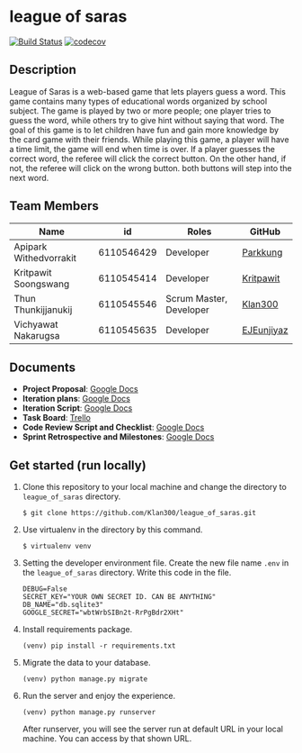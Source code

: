 # league of saras

[![Build Status](https://travis-ci.com/Klan300/league_of_saras.svg?branch=master)](https://travis-ci.com/Klan300/league_of_saras)
[![codecov](https://codecov.io/gh/Klan300/league_of_saras/branch/master/graph/badge.svg)](https://codecov.io/gh/Klan300/league_of_saras)

## Description
League of Saras is a web-based game that lets players guess a word. This game contains many types of educational words organized by school subject. The game is played by two or more people; one player tries to guess the word, while others try to give hint without saying that word. The goal of this game is to let children have fun and gain more knowledge by the card game with their friends.
While playing this game, a player will have a time limit, the game will end when time is over. If a player guesses the correct word, the referee will click the correct button. On the other hand, if not, the referee will click on the wrong button. both buttons will step into the next word.

## Team Members
| Name                   | id         | Roles                    | GitHub                                        |
|------------------------|------------|--------------------------|-----------------------------------------------|
| Apipark Withedvorrakit | 6110546429 | Developer                | [Parkkung](https://github.com/Parkkung )                  |
| Kritpawit Soongswang   | 6110545414 | Developer                | [Kritpawit](https://github.com/kornkritpawit)              |
| Thun Thunkijjanukij    | 6110545546 | Scrum Master, Developer  | [Klan300](https://github.com/Klan300)           |
| Vichyawat Nakarugsa    | 6110545635 | Developer                | [EJEunjiyaz](https://github.com/EJEunjiyaz)     |


## Documents
- **Project Proposal**: [Google Docs](https://docs.google.com/document/d/1kjmwQOL9fKmXiI1_uqLdV-asIle4mSzEQGIRGIKzBFo/edit#)
- **Iteration plans**: [Google Docs](https://docs.google.com/document/d/1C6C2YfqwmR7YsCBz39rs0z9va9YHM7S1Zz55n6cdEh8/edit)
- **Iteration Script**: [Google Docs](https://docs.google.com/document/d/10C5QuEddw02vy9iqMQmwP2vWviJNh3yp-Oah81X_mXQ/edit?usp=sharing)
- **Task Board**: [Trello](https://trello.com/b/5IZQzFnU/league-of-saras)
- **Code Review Script and Checklist**: [Google Docs](https://docs.google.com/document/d/1zPOBC1oeVHnR0qHtA764ClV9Aj7-xVub59CRoCc4p6o/edit?usp=sharing)
- **Sprint Retrospective and Milestones**: [Google Docs](https://docs.google.com/document/d/16zYudrIcDCM-InB-exEYpuzSn05VFGZU2sFMxBeu_Aw/edit?usp=sharing)

## Get started (run locally)
1. Clone this repository to your local machine and change the directory to `league_of_saras` directory.
    ```
    $ git clone https://github.com/Klan300/league_of_saras.git
    ```
2. Use virtualenv in the directory by this command.
    ```
    $ virtualenv venv
    ```
3. Setting the developer environment file. Create the new file name `.env` in the `league_of_saras` directory. Write this code in the file.
    ```
    DEBUG=False
    SECRET_KEY="YOUR OWN SECRET ID. CAN BE ANYTHING"
    DB_NAME="db.sqlite3"
    GOOGLE_SECRET="wbtWrbSIBn2t-RrPgBdr2XHt"
    ```
4. Install requirements package.
    ```
    (venv) pip install -r requirements.txt
    ```
5. Migrate the data to your database.
    ```
    (venv) python manage.py migrate
    ```
6. Run the server and enjoy the experience.
    ```
    (venv) python manage.py runserver
    ```
    After runserver, you will see the server run at default URL in your local machine. You can access by that shown URL.
